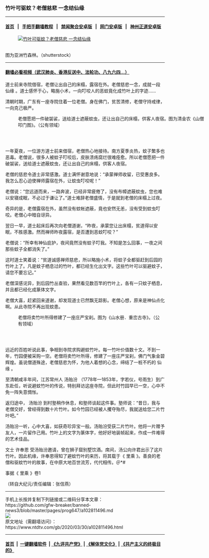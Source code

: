 ### 竹叶可驱蚊？老僧慈悲 一念结仙缘
------------------------

#### [首页](https://github.com/gfw-breaker/banned-news3/blob/master/README.md) &nbsp;&nbsp;|&nbsp;&nbsp; [手把手翻墙教程](https://github.com/gfw-breaker/guides/wiki) &nbsp;&nbsp;|&nbsp;&nbsp; [禁闻聚合安卓版](https://github.com/gfw-breaker/bn-android) &nbsp;&nbsp;|&nbsp;&nbsp; [网门安卓版](https://github.com/oGate2/oGate) &nbsp;&nbsp;|&nbsp;&nbsp; [神州正道安卓版](https://github.com/SzzdOgate/update) 



<div><div class="featured_image">
 <a href="https://i.ntdtv.com/assets/uploads/2020/03/2020-03-30_131027.jpg" target="_blank">
  <figure>
   <img alt="竹叶可驱蚊？老僧慈悲 一念结仙缘" src="https://i.ntdtv.com/assets/uploads/2020/03/2020-03-30_131027-800x450.jpg"/>
  </figure><br/>
 </a>
 <span class="caption">
  图为亚洲竹森林。（shutterstock）
 </span>
</div>
</div><hr/>

#### [翻墙必看视频（武汉肺炎、香港反送中、法轮功、八九六四...）](https://github.com/gfw-breaker/banned-news3/blob/master/pages/link3.md)

<div><div class="post_content" itemprop="articleBody">
 <p>
  道士前来寺院借宿，老僧让出自己的床榻，露宿在外。老僧慈悲一念，成就一段
  <ok href="https://www.ntdtv.com/gb/仙缘.htm">
   仙缘
  </ok>
  。道士感怀于心，略施小术，一向叮咬人的恶蚊竟化成竹叶上的字迹……
 </p>
 <p>
  清朝时期，广东有一座寺院住着一位老僧。身在佛门，贫苦清修，老僧守持戒律，一向克己极严。
 </p>
 <figure class="wp-caption alignnone" id="attachment_102811501" style="width: 600px">
  <img alt="" class="size-medium wp-image-102811501" src="https://i.ntdtv.com/assets/uploads/2020/03/2020-03-30_131015-600x414.jpg">
   <br/><figcaption class="wp-caption-text">
    老僧愿把一件破袈裟，送给道士遮蔽蚊虫，还让出自己的床榻，供客人夜宿。图为清金农《山僧叩门图》。（公有领域）
   </figcaption><br/>
  </img>
 </figure><br/>
 <p>
  一年夏夜，一位游方道士前来借宿，老僧热心地接待。南方夏季炎热，蚊子繁多也恶毒。老僧说，很多人被蚊子叮咬后，皮肤溃疡腐烂很难痊愈。所以老僧愿把一件破袈裟，送给道士遮蔽蚊虫，还让出自己的床榻，供客人夜宿。
 </p>
 <p>
  老僧的慈悲令道士非常感激。道士满怀谢意地说：“承蒙禅师收留，已受惠良多。我怎么忍心迫使禅师露宿在外，让蚊虫叮咬呢！”
 </p>
 <p>
  老僧说：“您远道而来，一路奔波，已经非常疲倦了，没有布幛遮蔽蚊虫，您也难以安寝成眠，不必过于谦让了。”道士难辞老僧盛情，于是就到老僧的床榻上过夜。
 </p>
 <p>
  奇异的是，老僧露宿在外，虽然没有蚊帐遮蔽，竟也安然无恙，没有受到蚊虫叮咬。老僧心中暗自讶异。
 </p>
 <p>
  翌日一早，道士起床后再次向老僧道谢，“昨夜，承蒙您让出床榻，贫道得以安眠，不胜感激。然而禅师昨夜露宿，是否遭到恶蚊叮咬？”
 </p>
 <p>
  老僧说：“所幸有神仙庇护，夜间竟然没有蚊子叮我。不知是怎么回事，一夜之间那些蚊子全都消失了。”
 </p>
 <p>
  这时道士笑着说：“贫道诚感禅师慈悲，所以略施小术，将蚊子全都驱赶到后园的竹叶上了。凡是蚊子栖息过的竹叶，都已经生化出文字。这些竹叶可以驱避蚊子，请您不要忘记。”
 </p>
 <p>
  老僧深感诧异，到后园竹丛查验，果然看见数百竿的竹叶上，各有一只蚊子栖息，并且都已经化成篆体文字。
 </p>
 <p>
  老僧大喜，赶紧回来道谢，却发现道士已然飘无踪影。老僧心想，原来是神仙点化啊。从此寺院不再出现蚊患。
 </p>
 <figure class="wp-caption alignnone" id="attachment_102811500" style="width: 456px">
  <img alt="" class="size-full wp-image-102811500" src="https://i.ntdtv.com/assets/uploads/2020/03/2020-03-30_130941.jpg">
   <br/><figcaption class="wp-caption-text">
    老僧将卖竹叶所得修建了一座庄严宝刹。图为《山水册．重峦古寺》。（公有领域）
   </figcaption><br/>
  </img>
 </figure><br/>
 <p>
  远近的百姓听说此事，争相到寺院求购避蚊竹叶。每一竹叶价值数十文。不到一年，竹园便被采购一空。老僧将卖竹叶所得，修建了一座庄严宝刹，佛门气象金碧辉煌。虽说僧道殊途，老僧慈悲为怀，为他人着想的心念，缔结了一桩不朽的
  <ok href="https://www.ntdtv.com/gb/仙缘.htm">
   仙缘
  </ok>
  。
 </p>
 <p>
  至清朝咸丰年间，江苏常州人
  <ok href="https://www.ntdtv.com/gb/汤贻汾.htm">
   汤贻汾
  </ok>
  （1778年—1853年，字若仪，号雨生）到广东赴任，听说避蚊竹叶的传说，特别拜访这座寺院，但此时竹园早已一空，心中不免一阵失意惆怅。
 </p>
 <p>
  返归途中，
  <ok href="https://www.ntdtv.com/gb/汤贻汾.htm">
   汤贻汾
  </ok>
  到村塾稍作休息，和塾师谈起这件事。塾师说：“昔日，我与老僧交好，曾经得到数十片竹叶。如今竹园已经被人攫夺殆尽，我就送给您二片竹叶吧。”
 </p>
 <p>
  汤贻汾一听，心中大喜，如获奇珍异宝一般。汤贻汾受获二片竹叶。他将一片赠予友人，一片留作己用。竹叶上的文字为篆体字，他好好地装帧起来，作成一件难得的艺术佳品。
 </p>
 <p>
  文士
  <ok href="https://www.ntdtv.com/gb/许奉恩.htm">
   许奉恩
  </ok>
  受汤贻汾邀请，曾在狮子窟别墅饮酒。席间，汤公向许君出示了这片竹叶。因此机缘，许奉恩得知了避蚊竹叶的来历，将其载于《
  <ok href="https://www.ntdtv.com/gb/里乘.htm">
   里乘
  </ok>
  》。善良的老僧和驱蚊竹叶的故事，在中原大地百世流芳，代代相传。＠*#
 </p>
 <p>
  事据《
  <ok href="https://www.ntdtv.com/gb/里乘.htm">
   里乘
  </ok>
  》卷1
 </p>
 <p>
  （转自大纪元/责任编辑：张信燕）
 </p>
 <div class="single_ad">
 </div>
</div>
</div>
<hr/>
手机上长按并复制下列链接或二维码分享本文章：<br/>
https://github.com/gfw-breaker/banned-news3/blob/master/pages/prog647/a102811496.md <br/>
<a href='https://github.com/gfw-breaker/banned-news3/blob/master/pages/prog647/a102811496.md'><img src='https://github.com/gfw-breaker/banned-news3/blob/master/pages/prog647/a102811496.md.png'/></a> <br/>
原文地址（需翻墙访问）：https://www.ntdtv.com/gb/2020/03/30/a102811496.html


------------------------
#### [首页](https://github.com/gfw-breaker/banned-news3/blob/master/README.md) &nbsp;|&nbsp; [一键翻墙软件](https://github.com/gfw-breaker/nogfw/blob/master/README.md) &nbsp;| [《九评共产党》](https://github.com/gfw-breaker/9ping.md/blob/master/README.md#九评之一评共产党是什么) | [《解体党文化》](https://github.com/gfw-breaker/jtdwh.md/blob/master/README.md) | [《共产主义的终极目的》](https://github.com/gfw-breaker/gczydzjmd.md/blob/master/README.md)


<img src='http://gfw-breaker.win/banned-news3/pages/prog647/a102811496.md' width='0px' height='0px'/>